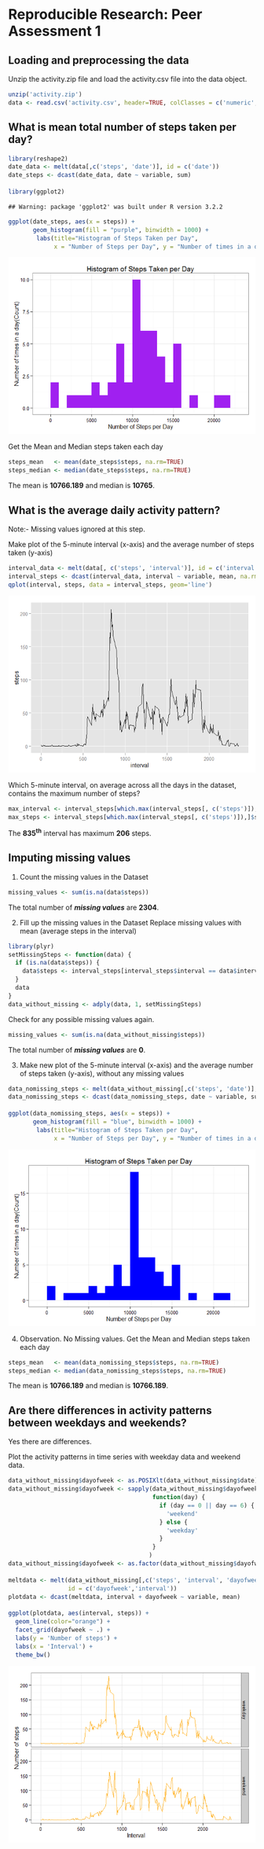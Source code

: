 # Reproducible Research: Peer Assessment 1

## Loading and preprocessing the data

Unzip the activity.zip file and load the activity.csv file into the data object.


```r
unzip('activity.zip')
data <- read.csv('activity.csv', header=TRUE, colClasses = c('numeric', 'character', 'numeric'))
```
  
  
## What is mean total number of steps taken per day?

```r
library(reshape2)
date_data <- melt(data[,c('steps', 'date')], id = c('date'))
date_steps <- dcast(date_data, date ~ variable, sum)

library(ggplot2)
```

```
## Warning: package 'ggplot2' was built under R version 3.2.2
```

```r
ggplot(date_steps, aes(x = steps)) + 
       geom_histogram(fill = "purple", binwidth = 1000) + 
        labs(title="Histogram of Steps Taken per Day", 
             x = "Number of Steps per Day", y = "Number of times in a day(Count)") + theme_bw()
```

![](PA1_template_files/figure-html/unnamed-chunk-2-1.png) 

Get the Mean and Median steps taken each day

```r
steps_mean   <- mean(date_steps$steps, na.rm=TRUE)
steps_median <- median(date_steps$steps, na.rm=TRUE)
```

The mean is **10766.189** and median is **10765**.

## What is the average daily activity pattern?
Note:- Missing values ignored at this step.

Make plot of the 5-minute interval (x-axis) and the average number of steps taken (y-axis)


```r
interval_data <- melt(data[, c('steps', 'interval')], id = c('interval')) 
interval_steps <- dcast(interval_data, interval ~ variable, mean, na.rm = TRUE)
qplot(interval, steps, data = interval_steps, geom='line')
```

![](PA1_template_files/figure-html/unnamed-chunk-4-1.png) 

Which 5-minute interval, on average across all the days in the dataset, contains the maximum number of steps?


```r
max_interval <- interval_steps[which.max(interval_steps[, c('steps')]),]$interval
max_steps <- interval_steps[which.max(interval_steps[, c('steps')]),]$steps
```

The **835<sup>th</sup>** interval has maximum **206** steps.


## Imputing missing values

1. Count the missing values in the Dataset


```r
missing_values <- sum(is.na(data$steps))
```
The total number of ***missing values*** are **2304**.

2. Fill up the missing values in the Dataset
Replace missing values with mean (average steps in the interval)


```r
library(plyr)
setMissingSteps <- function(data) {
  if (is.na(data$steps)) {
    data$steps <- interval_steps[interval_steps$interval == data$interval, ]$steps
  }
  data
}
data_without_missing <- adply(data, 1, setMissingSteps)
```

Check for any possible missing values again.

```r
missing_values <- sum(is.na(data_without_missing$steps))
```
The total number of ***missing values*** are **0**.


3. Make new plot of the 5-minute interval (x-axis) and the average number of steps taken (y-axis), without any missing values


```r
data_nomissing_steps <- melt(data_without_missing[,c('steps', 'date')], id = c('date'))
data_nomissing_steps <- dcast(data_nomissing_steps, date ~ variable, sum)

ggplot(data_nomissing_steps, aes(x = steps)) + 
       geom_histogram(fill = "blue", binwidth = 1000) + 
        labs(title="Histogram of Steps Taken per Day", 
             x = "Number of Steps per Day", y = "Number of times in a day(Count)") + theme_bw()
```

![](PA1_template_files/figure-html/unnamed-chunk-9-1.png) 

4. Observation. No Missing values. Get the Mean and Median steps taken each day

```r
steps_mean   <- mean(data_nomissing_steps$steps, na.rm=TRUE)
steps_median <- median(data_nomissing_steps$steps, na.rm=TRUE)
```

The mean is **10766.189** and median is **10766.189**.



## Are there differences in activity patterns between weekdays and weekends?
Yes there are differences.

Plot the activity patterns in time series with weekday data and weekend data.


```r
data_without_missing$dayofweek <- as.POSIXlt(data_without_missing$date)$wday
data_without_missing$dayofweek <- sapply(data_without_missing$dayofweek, 
                                         function(day) {
                                           if (day == 0 || day == 6) {
                                             'weekend'
                                           } else {
                                             'weekday'
                                           }
                                         }
                                        )
data_without_missing$dayofweek <- as.factor(data_without_missing$dayofweek)

meltdata <- melt(data_without_missing[,c('steps', 'interval', 'dayofweek')], 
                 id = c('dayofweek','interval'))
plotdata <- dcast(meltdata, interval + dayofweek ~ variable, mean)

ggplot(plotdata, aes(interval, steps)) + 
  geom_line(color="orange") + 
  facet_grid(dayofweek ~ .) + 
  labs(y = 'Number of steps') + 
  labs(x = 'Interval') +
  theme_bw()
```

![](PA1_template_files/figure-html/unnamed-chunk-11-1.png) 
